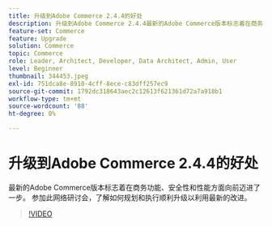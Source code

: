 ```yaml
---
title: 升级到Adobe Commerce 2.4.4的好处
description: 升级到Adobe Commerce 2.4.4最新的Adobe Commerce版本标志着在商务功能、安全性和性能方面向前迈进了一步。 参加此网络研讨会，了解如何规划和执行顺利升级以利用最新的改进。
feature-set: Commerce
feature: Upgrade
solution: Commerce
topic: Commerce
role: Leader, Architect, Developer, Data Architect, Admin, User
level: Beginner
thumbnail: 344453.jpeg
exl-id: 751dca8e-8910-4cff-8ece-c83dff257ec9
source-git-commit: 1792dc318643aec2c12613f621361d72a7a918b1
workflow-type: tm+mt
source-wordcount: '88'
ht-degree: 0%

---
```


# 升级到Adobe Commerce 2.4.4的好处

最新的Adobe Commerce版本标志着在商务功能、安全性和性能方面向前迈进了一步。 参加此网络研讨会，了解如何规划和执行顺利升级以利用最新的改进。

>[!VIDEO](https://video.tv.adobe.com/v/344453/?quality=12&learn=on)
